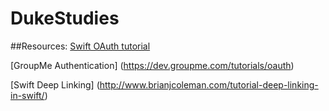 # DukeStudies

##Resources:
[Swift OAuth tutorial](http://samwilskey.com/swift-oauth/)

[GroupMe Authentication] (https://dev.groupme.com/tutorials/oauth)

[Swift Deep Linking] (http://www.brianjcoleman.com/tutorial-deep-linking-in-swift/)
